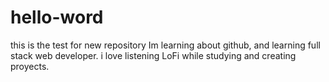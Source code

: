 # hello-word
this is the test for new repository
Im learning about github, and learning full stack web developer.
i love listening LoFi while studying and creating proyects.

